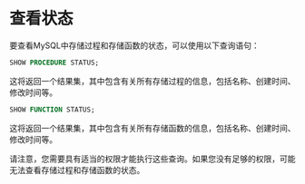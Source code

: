 # 查看状态

要查看MySQL中存储过程和存储函数的状态，可以使用以下查询语句：

```sql
SHOW PROCEDURE STATUS;
```

这将返回一个结果集，其中包含有关所有存储过程的信息，包括名称、创建时间、修改时间等。

```sql
SHOW FUNCTION STATUS;
```

这将返回一个结果集，其中包含有关所有存储函数的信息，包括名称、创建时间、修改时间等。

请注意，您需要具有适当的权限才能执行这些查询。如果您没有足够的权限，可能无法查看存储过程和存储函数的状态。
